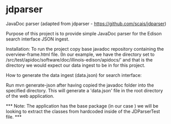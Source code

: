 jdparser
========

JavaDoc parser (adapted from jdparser - https://github.com/scais/jdparser)

Purpose of this project is to provide simple JavaDoc parser for the Edison search interface JSON ingest.

Installation: To run the project copy base javadoc repository containing the overview-frame.html file. (In our example, we have the directory set to /src/test/apidoc/software/doc/illinois-edison/apidocs/' and that is the directory we would expect our data ingest to be in for this project.

How to generate the data ingest (data.json) for search interface:

Run mvn generate-json after having copied the javadoc folder into the specified directory. This will generate a 'data.json' file in the root directory of the web application.

*** Note: The application has the base package (in our case ) we will be looking to extract the classes from hardcoded inside of the JDParserTest file. *** 
